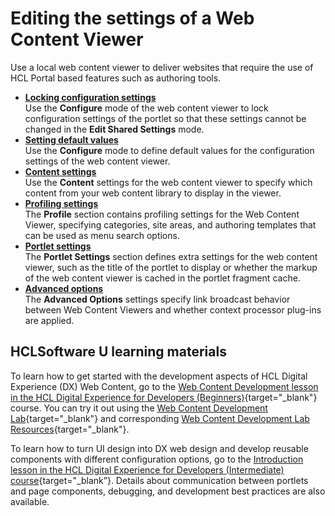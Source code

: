 # Editing the settings of a Web Content Viewer


Use a local web content viewer to deliver websites that require the use of HCL Portal based features such as authoring tools.

-   **[Locking configuration settings](wcm_config_wcmviewer_hlock.md)**  
Use the **Configure** mode of the web content viewer to lock configuration settings of the portlet so that these settings cannot be changed in the **Edit Shared Settings** mode.
-   **[Setting default values](wcm_config_wcmviewer_hdefaults.md)**  
Use the **Configure** mode to define default values for the configuration settings of the web content viewer.
-   **[Content settings](wcm_config_wcmviewer_hcontent.md)**  
Use the **Content** settings for the web content viewer to specify which content from your web content library to display in the viewer.
-   **[Profiling settings](wcm_config_wcmviewer_hprofile.md)**  
The **Profile** section contains profiling settings for the Web Content Viewer, specifying categories, site areas, and authoring templates that can be used as menu search options.
-   **[Portlet settings](wcm_config_wcmviewer_hsettings.md)**  
The **Portlet Settings** section defines extra settings for the web content viewer, such as the title of the portlet to display or whether the markup of the web content viewer is cached in the portlet fragment cache.
-   **[Advanced options](wcm_config_wcmviewer_hadv.md)**  
The **Advanced Options** settings specify link broadcast behavior between Web Content Viewers and whether context processor plug-ins are applied.

## HCLSoftware U learning materials

To learn how to get started with the development aspects of HCL Digital Experience (DX) Web Content, go to the [Web Content Development lesson in the HCL Digital Experience for Developers (Beginners)](https://hclsoftwareu.hcltechsw.com/component/axs/?view=sso_config&id=3&forward=https%3A%2F%2Fhclsoftwareu.hcltechsw.com%2Fcourses%2Flesson%2F%3Fid%3D414 ){target="_blank"} course. You can try it out using the [Web Content Development Lab](https://hclsoftwareu.hcltechsw.com/images/Lc4sMQCcN5uxXmL13gSlsxClNTU3Mjc3NTc4MTc2/DS_Academy/DX/Developer/HDX-DEV-100_Web_Content_Development.pdf){target="_blank"} and corresponding [Web Content Development Lab Resources](https://hclsoftwareu.hcltechsw.com/images/Lc4sMQCcN5uxXmL13gSlsxClNTU3Mjc3NTc4MTc2/DS_Academy/DX/Developer/HDX-DEV-100_Web_Content_Development_Lab_Resources.zip){target="_blank"}.

To learn how to turn UI design into DX web design and develop reusable components with different configuration options, go to the [Introduction lesson in the HCL Digital Experience for Developers (Intermediate) course](https://hclsoftwareu.hcltechsw.com/component/axs/?view=sso_config&id=3&forward=https%3A%2F%2Fhclsoftwareu.hcltechsw.com%2Fcourses%2Flesson%2F%3Fid%3D3461){target="_blank”}. Details about communication between portlets and page components, debugging, and development best practices are also available.
